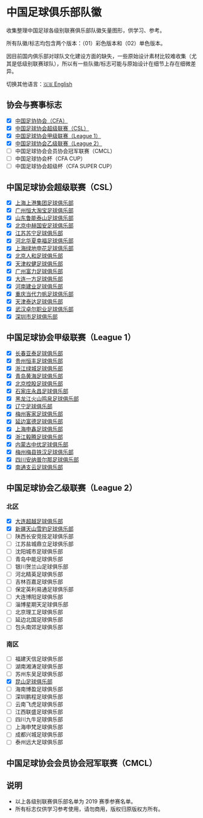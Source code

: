 # 中国足球俱乐部队徽

收集整理中国足球各级别联赛俱乐部队徽矢量图形，供学习、参考。

所有队徽/标志均包含两个版本：（01）彩色版本和（02）单色版本。

因目前国内俱乐部对球队文化建设方面的缺失，一些原始设计素材比较难收集（尤其是低级别联赛球队），所以有一些队徽/标志可能与原始设计在细节上存在细微差异。

切换其他语言：[🇬🇧 English](/README.en.md)

## 协会与赛事标志

- [x] [中国足协协会（CFA）](/CFA%20&%20LEAGUES%20&%20CUPS/Chinese%20Football%20Association)
- [x] [中国足球协会超级联赛（CSL）](/CFA%20&%20LEAGUES%20&%20CUPS/CFA%20Super%20League)
- [x] [中国足球协会甲级联赛（League 1）](/CFA%20&%20LEAGUES%20&%20CUPS/CFA%20League%201)
- [x] [中国足球协会乙级联赛（League 2）](/CFA%20&%20LEAGUES%20&%20CUPS/CFA%20League%202)
- [ ] 中国足球协会会员协会冠军联赛（CMCL）
- [ ] 中国足球协会杯（CFA CUP）
- [ ] 中国足球协会超级杯（CFA SUPER CUP）

## 中国足球协会超级联赛（CSL）

- [x] [上海上港集团足球俱乐部](/CFA%20SUPER%20LEAGUE/Shanghai%20SIPG)
- [x] [广州恒大淘宝足球俱乐部](/CFA%20SUPER%20LEAGUE/Guangzhou%20Evergrande%20Taobao)
- [x] [山东鲁能泰山足球俱乐部](/CFA%20SUPER%20LEAGUE/Shandong%20Luneng%20Taishan)
- [x] [北京中赫国安足球俱乐部](/CFA%20SUPER%20LEAGUE/Beijing%20Sinobo%20Guoan)
- [x] [江苏苏宁足球俱乐部](/CFA%20SUPER%20LEAGUE/Jiangsu%20Suning)
- [x] [河北华夏幸福足球俱乐部](/CFA%20SUPER%20LEAGUE/Hebei%20China%20Fortune)
- [x] [上海绿地申花足球俱乐部](/CFA%20SUPER%20LEAGUE/Shanghai%20Greenland%20Shenhua)
- [x] [北京人和足球俱乐部](/CFA%20SUPER%20LEAGUE/Beijing%20Renhe)
- [x] [天津权健足球俱乐部](/CFA%20SUPER%20LEAGUE/Tianjin%20Quanjian)
- [x] [广州富力足球俱乐部](/CFA%20SUPER%20LEAGUE/Guangzhou%20R&F)
- [x] [大连一方足球俱乐部](/CFA%20SUPER%20LEAGUE/Dalian%20Yifang)
- [x] [河南建业足球俱乐部](/CFA%20SUPER%20LEAGUE/Henan%20Jianye)
- [x] [重庆当代力帆足球俱乐部](/CFA%20SUPER%20LEAGUE/Chongqing%20Dangdai%20Lifan)
- [x] [天津泰达足球俱乐部](/CFA%20SUPER%20LEAGUE/Tianjin%20Teda)
- [x] [武汉卓尔职业足球俱乐部](/CFA%20SUPER%20LEAGUE/Wuhan%20Zall)
- [x] [深圳市足球俱乐部](/CFA%20SUPER%20LEAGUE/Shenzhen%20FC)

## 中国足球协会甲级联赛（League 1）

- [x] [长春亚泰足球俱乐部](/CFA%20LEAGUE%201/Changchun%20Yatai)
- [x] [贵州恒丰足球俱乐部](/CFA%20LEAGUE%201/Guizhou%20Hengfeng)
- [x] [浙江绿城足球俱乐部](/CFA%20LEAGUE%201/Zhejiang%20Greentown)
- [x] [青岛黄海足球俱乐部](/CFA%20LEAGUE%201/Qingdao%20Huanghai)
- [x] [北京控股足球俱乐部](/CFA%20LEAGUE%201/Beijing%20Enterprises)
- [x] [石家庄永昌足球俱乐部](/CFA%20LEAGUE%201/Shijiazhuang%20Ever%20Bright)
- [x] [黑龙江火山鸣泉足球俱乐部](/CFA%20LEAGUE%201/Heilongjiang%20Lava%20Spring)
- [x] [辽宁足球俱乐部](/CFA%20LEAGUE%201/Liaoning%20FC)
- [x] [梅州客家足球俱乐部](/CFA%20LEAGUE%201/Meizhou%20Hakka)
- [x] [延边富德足球俱乐部](/CFA%20LEAGUE%201/Yanbian%20Funde)
- [x] [上海申鑫足球俱乐部](/CFA%20LEAGUE%201/Shanghai%20Shenxin)
- [x] [浙江毅腾足球俱乐部](/CFA%20LEAGUE%201/Zhejiang%20Yiteng)
- [x] [内蒙古中优足球俱乐部](/CFA%20LEAGUE%201/Inner%20Mongolia%20Zhongyou)
- [x] [梅州梅县铁汉足球俱乐部](/CFA%20LEAGUE%201/Meizhou%20Meixian%20Techand)
- [x] [四川安纳普尔那足球俱乐部](/CFA%20LEAGUE%201/Sichuan%20Annapurna%20United)
- [x] [南通支云足球俱乐部](/CFA%20LEAGUE%201/Nantong%20Zhiyun)
 
## 中国足球协会乙级联赛（League 2）

### 北区

- [x] [大连超越足球俱乐部](/CFA%20LEAGUE%202/Dalian%20Transcendence)
- [x] [新疆天山雪豹足球俱乐部](/CFA%20LEAGUE%202/Xinjiang%20Tianshan%20Leopard)
- [ ] 陕西长安竞技足球俱乐部
- [ ] 江苏盐城鼎立足球俱乐部
- [ ] 沈阳城市足球俱乐部
- [ ] 青岛中能足球俱乐部
- [ ] 银川贺兰山足球俱乐部
- [ ] 河北精英足球俱乐部
- [ ] 吉林百嘉足球俱乐部
- [ ] 保定英利易通足球俱乐部
- [ ] 大连博阳足球俱乐部
- [ ] 淄博星期天足球俱乐部
- [ ] 北京理工足球俱乐部
- [ ] 延边北国足球俱乐部
- [ ] 包头南郊足球俱乐部

### 南区

- [ ] 福建天信足球俱乐部
- [ ] 湖南湘涛足球俱乐部
- [ ] 苏州东吴足球俱乐部
- [x] [昆山足球俱乐部](/CFA%20LEAGUE%202/Kunshan%20FC)
- [ ] 海南博盈足球俱乐部
- [ ] 深圳鹏程足球俱乐部
- [ ] 云南飞虎足球俱乐部
- [ ] 江西联盛足球俱乐部
- [ ] 四川九牛足球俱乐部
- [ ] 上海申梵足球俱乐部
- [ ] 成都兴城足球俱乐部
- [ ] 泰州远大足球俱乐部

## 中国足球协会会员协会冠军联赛（CMCL）

## 说明

- 以上各级别联赛俱乐部名单为 2019 赛季参赛名单。
- 所有标志仅供学习参考使用，请勿商用，版权归原版权方所有。